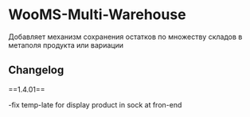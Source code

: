 # WooMS-Multi-Warehouse
Добавляет механизм сохранения остатков по множеству складов в метаполя продукта или вариации

## Changelog

 ==1.4.01==

-fix temp-late for display product in sock at fron-end